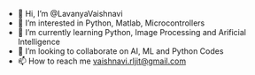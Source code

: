 - 👋 Hi, I’m @LavanyaVaishnavi
- 👀 I’m interested in Python, Matlab, Microcontrollers
- 🌱 I’m currently learning Python, Image Processing and Arificial Intelligence 
- 💞️ I’m looking to collaborate on AI, ML and Python Codes
- 📫 How to reach me vaishnavi.rljit@gmail.com

<!---
LavanyaVaishnavi/LavanyaVaishnavi is a ✨ special ✨ repository because its `README.md` (this file) appears on your GitHub profile.
You can click the Preview link to take a look at your changes.
--->
